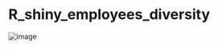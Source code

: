 # R_shiny_employees_diversity
![image](https://github.com/huijia2017/R_shiny_employees_diversity/blob/main/xxxx/page1.png)
